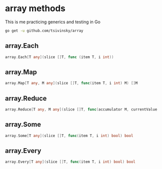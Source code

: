 # array methods

This is me practicing generics and testing in Go

```bash
go get -u github.com/tsivinsky/array
```

## array.Each

```go
array.Each[T any](slice []T, func (item T, i int))
```

## array.Map

```go
array.Map[T any, M any](slice []T, func(item T, i int) M) []M
```

## array.Reduce

```go
array.Reduce[T any, M any](slice []T, func(accumulator M, currentValue T) M, initialValue M) M
```

## array.Some

```go
array.Some[T any](slice []T, func(item T, i int) bool) bool
```

## array.Every

```go
array.Every[T any](slice []T, func(item T, i int) bool) bool
```
